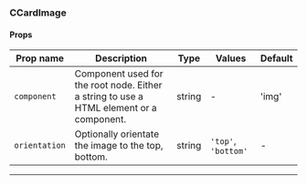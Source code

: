 ### CCardImage

#### Props

| Prop name                | Description                                                                             | Type   | Values              | Default |
| ------------------------ | --------------------------------------------------------------------------------------- | ------ | ------------------- | ------- |
| <code>component</code>   | Component used for the root node. Either a string to use a HTML element or a component. | string | -                   | 'img'   |
| <code>orientation</code> | Optionally orientate the image to the top, bottom.                                      | string | `'top'`, `'bottom'` | -       |

---

